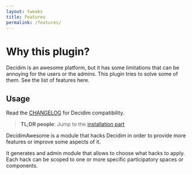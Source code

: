 ```yaml
---
layout: tweaks
title: Features
permalink: /features/
---
```


# Why this plugin?

Decidim is an awesome platform, but it has some limitations that can be annoying for the users or the admins. This plugin tries to solve some of them. See the list of features here.

## Usage

Read the [CHANGELOG](CHANGELOG.md) for Decidim compatibility.

> **TL;DR people**: Jump to the [installation part](#installation)

DecidimAwesome is a module that hacks Decidim in order to provide more features or improve some aspects of it.

It generates and admin module that allows to choose what hacks to apply.
Each hack can be scoped to one or more specific participatory spaces or components.